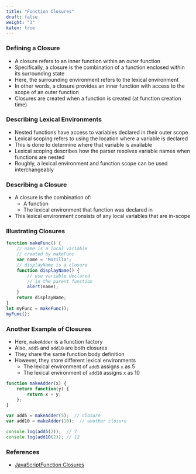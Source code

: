 ```yaml
---
title: "Function Closures"
draft: false
weight: "3"
katex: true
---
```


### Defining a Closure
- A closure refers to an inner function within an outer function
- Specifically, a closure is the combination of a function enclosed within its surrounding state
- Here, the surrounding environment refers to the lexical environment
- In other words, a closure provides an inner function with access to the scope of an outer function
- Closures are created when a function is created (at function creation time)

### Describing Lexical Environments
- Nested functions have access to variables declared in their outer scope
- Lexical scoping refers to using the location where a variable is declared
- This is done to determine where that variable is available
- Lexical scoping describes how the parser resolves variable names when functions are nested
- Roughly, a lexical environment and function scope can be used interchangeably

### Describing a Closure
- A closure is the combination of:
	- A function
	- The lexical environment that function was declared in
- This lexical environment consists of any local variables that are in-scope

### Illustrating Closures
```js
function makeFunc() {
    // name is a local variable
    // created by makeFunc
    var name = 'Mozilla';
    // displayName is a closure
    function displayName() {
        // use variable declared
        // in the parent function
        alert(name);
    }
    return displayName;
}
let myFunc = makeFunc();
myFunc();
```

### Another Example of Closures
- Here, `makeAdder` is a function factory
- Also, `add5` and `add10` are both closures
- They share the same function body definition
- However, they store different lexical environments
	- The lexical environment of `add5` assigns `x` as 5
	- The lexical environment of `add10` assigns `x` as 10

```js
function makeAdder(x) {
    return function(y) {
        return x + y;
    };
}

var add5 = makeAdder(5);  // closure
var add10 = makeAdder(10);  // another closure

console.log(add5(2));  // 7
console.log(add10(2)); // 12
```

### References
- [JavaScriptFunction Closures](https://developer.mozilla.org/en-US/docs/Web/JavaScript/Closures)
